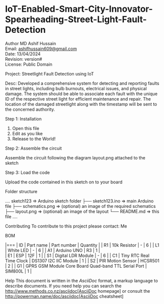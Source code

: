 # IoT-Enabled-Smart-City-Innovator-Spearheading-Street-Light-Fault-Detection
Author MD Ashif Hussain<br>
Email: ashifhussain609@gmail.com<br>
Date: 13/04/2024<br>
Revision: version#<br>
License: Public Domain<br>

Project: Streetlight Fault Detection using IoT

Desc:
Developed a comprehensive system for detecting and reporting faults in street lights, including bulb burnouts, electrical issues, and physical damage. The system should be able to associate each fault with the unique ID of the respective street light for efficient maintenance and repair. The location of the damaged streetlight along with the timestamp will be sent to the concerned authority.

Step 1: Installation

1. Open this file
2. Edit as you like
3. Release to the World!

Step 2: Assemble the circuit

Assemble the circuit following the diagram layout.png attached to the sketch

Step 3: Load the code

Upload the code contained in this sketch on to your board

Folder structure

....
 sketch123                => Arduino sketch folder
  ├── sketch123.ino       => main Arduino file
  ├── schematics.png      => (optional) an image of the required schematics
  ├── layout.png          => (optional) an image of the layout
  └── README.md        => this file
....

Contributing
To contribute to this project please contact: Me

BOM

|===
| ID | Part name                                            | Part number           |  Quantity |
| R1 | 10k Resistor                                         |          -            |    6      | 
| L1 | White LED                                            |          -            |    6      | 
| A1 | Arduino UNO                                          |         R3            |    1      |  
| E1 | ESP                                                  |         12F           |    1      |
| S1 | Digital LDR Module                                   |          -            |    6      |
| C1 | Tiny RTC Real Time Clock                             | DS1307 I2C IIC Module |    1      |
| S2 | PIR Motion Sensor                                    |         HCSR501       |    2      |
| G1 | GPRS GSM Module Core Board Quad-band TTL Serial Port |         SIM800L       |    1      |

Help
This document is written in the _AsciiDoc_ format, a markup language to describe documents. 
If you need help you can search the http://www.methods.co.nz/asciidoc[AsciiDoc homepage]
or consult the http://powerman.name/doc/asciidoc[AsciiDoc cheatsheet]
